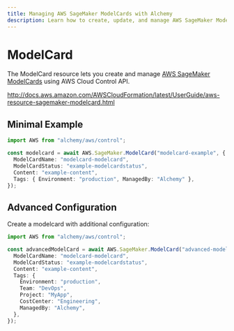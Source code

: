```yaml
---
title: Managing AWS SageMaker ModelCards with Alchemy
description: Learn how to create, update, and manage AWS SageMaker ModelCards using Alchemy Cloud Control.
---
```


# ModelCard

The ModelCard resource lets you create and manage [AWS SageMaker ModelCards](https://docs.aws.amazon.com/sagemaker/latest/userguide/) using AWS Cloud Control API.

http://docs.aws.amazon.com/AWSCloudFormation/latest/UserGuide/aws-resource-sagemaker-modelcard.html

## Minimal Example

```ts
import AWS from "alchemy/aws/control";

const modelcard = await AWS.SageMaker.ModelCard("modelcard-example", {
  ModelCardName: "modelcard-modelcard",
  ModelCardStatus: "example-modelcardstatus",
  Content: "example-content",
  Tags: { Environment: "production", ManagedBy: "Alchemy" },
});
```

## Advanced Configuration

Create a modelcard with additional configuration:

```ts
import AWS from "alchemy/aws/control";

const advancedModelCard = await AWS.SageMaker.ModelCard("advanced-modelcard", {
  ModelCardName: "modelcard-modelcard",
  ModelCardStatus: "example-modelcardstatus",
  Content: "example-content",
  Tags: {
    Environment: "production",
    Team: "DevOps",
    Project: "MyApp",
    CostCenter: "Engineering",
    ManagedBy: "Alchemy",
  },
});
```

